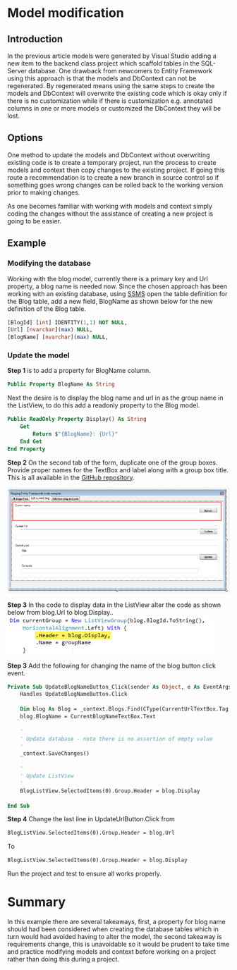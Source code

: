 # Model modification

## Introduction
In the previous article models were generated by Visual Studio adding a new item to the backend class project which scaffold tables in the SQL-Server database. One drawback from newcomers to Entity Framework using this approach is that the models and DbContext can not be regenerated. By regenerated means using the same steps to create the models and DbContext will overwrite the existing code which is okay only if there is no customization while if there is customization e.g. annotated columns in one or more models or customized the DbContext they will be lost. 

## Options

One method to update the models and DbContext without overwriting existing code is to create a temporary project, run the process to create models and context then copy changes to the existing project. If going this route a recommendation is to create a new branch in source control so if something goes wrong changes can be rolled back to the working version prior to making changes.

As one becomes familiar with working with models and context simply coding the changes without the assistance of creating a new project is going to be easier.

## Example

### Modifying the database
Working with the blog model, currently there is a primary key and Url property, a blog name is needed now. Since the chosen approach has been working with an existing database, using [SSMS](https://docs.microsoft.com/en-us/sql/ssms/sql-server-management-studio-ssms?view=sql-server-ver15) open the table definition for the Blog table, add a new field, BlogName as shown below for the new definition of the Blog table.

```sql
[BlogId] [int] IDENTITY(1,1) NOT NULL,
[Url] [nvarchar](max) NULL,
[BlogName] [nvarchar](max) NULL,
```

### Update the model

**Step 1** is to add a property for BlogName column.

```vb
Public Property BlogName As String
```
Next the desire is to display the blog name and url in as the group name in the ListView, to do this add a readonly property to the Blog model.  
```vb
Public ReadOnly Property Display() As String
    Get
        Return $"{BlogName}: {Url}"
    End Get
End Property
```
**Step 2** On the second tab of the form, duplicate one of the group boxes. Provide proper names for the TextBox and label along with a group box title. This is all available in the [GitHub repository](https://github.com/karenpayneoregon/ef6-basic-crud-vb/tree/model-changed).

![figure1](figure1.png)

**Step 3** In the code to display data in the ListView alter the code as shown below from blog.Url to blog.Display..
![figure2](figure2.png)

**Step 3** Add the following for changing the name of the blog button click event.

```vb
Private Sub UpdateBlogNameButton_Click(sender As Object, e As EventArgs) _
    Handles UpdateBlogNameButton.Click

    Dim blog As Blog = _context.Blogs.Find(CType(CurrentUrlTextBox.Tag, PostTag).BlogId)
    blog.BlogName = CurrentBlogNameTextBox.Text

    '
    ' Update database - note there is no assertion of empty value
    '
    _context.SaveChanges()

    '
    ' Update ListView
    '
    BlogListView.SelectedItems(0).Group.Header = blog.Display

End Sub
```

**Step 4** Change the last line in UpdateUrlButton.Click from 

```vb
BlogListView.SelectedItems(0).Group.Header = blog.Url
```

To

```vb
BlogListView.SelectedItems(0).Group.Header = blog.Display
```

Run the project and test to ensure all works properly.

# Summary

In this example there are several takeaways, first, a property for blog name should had been considered when creating the database tables which in turn would had avoided having to alter the model, the second  takeaway is requirements change, this is unavoidable so it would be prudent to take time and practice modifying models and context before working on a project rather than doing this during a project.


